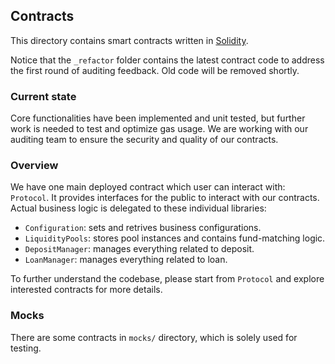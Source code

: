 ## Contracts

This directory contains smart contracts written in [Solidity](https://solidity.readthedocs.io/en/latest/).

Notice that the `_refactor` folder contains the latest contract code to address the first round of auditing feedback. Old code will be removed shortly.

### Current state

Core functionalities have been implemented and unit tested, but further work is needed to test and optimize gas usage. We are working with our auditing team to ensure the security and quality of our contracts.

### Overview

We have one main deployed contract which user can interact with: `Protocol`. It provides interfaces for the public to interact with our contracts. Actual business logic is delegated to these individual libraries:

- `Configuration`: sets and retrives business configurations.
- `LiquidityPools`: stores pool instances and contains fund-matching logic.
- `DepositManager`: manages everything related to deposit.
- `LoanManager`: manages everything related to loan.

To further understand the codebase, please start from `Protocol` and explore interested contracts for more details.

### Mocks

There are some contracts in `mocks/` directory, which is solely used for testing.
